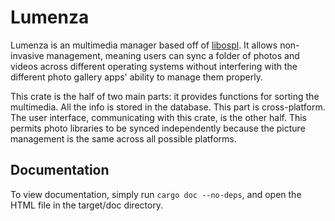 # Lumenza
Lumenza is an multimedia manager based off of [libospl](https://github.com/libospl/libospl). It allows non-invasive management, meaning users can sync a folder of photos and videos across different operating systems without interfering with the different photo gallery apps' ability to manage them properly. 

This crate is the half of two main parts: it provides functions for sorting the multimedia. All the info is stored in the database. This part is cross-platform. 
The user interface, communicating with this crate, is the other half. This permits photo libraries to be synced independently because the picture management is the same across all possible platforms.

## Documentation
To view documentation, simply run `cargo doc --no-deps`, and open the HTML file in the target/doc directory. 

